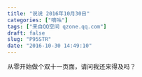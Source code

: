 ```yaml
---
title: "说说 2016年10月30日"
categories: ["嘀咕"]
tags: ["来自QQ空间 qzone.qq.com"]
draft: false
slug: "P95STR"
date: "2016-10-30 14:49:10"
---
```


从零开始做个双十一页面，请问我还来得及吗？
